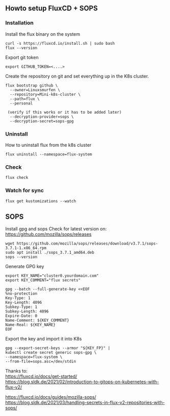 ## Howto setup FluxCD + SOPS

### Installation

Install the flux binary on the system
```
curl -s https://fluxcd.io/install.sh | sudo bash
flux --version
```

Export git token
```
export GITHUB_TOKEN=<....>
```

Create the repository on git and set everything up in the K8s cluster.
```
flux bootstrap github \
  --owner=Linuxsmurfen \
  --repository=Mini-k8s-cluster \
  --path=flux \
  --personal
 
 (verify if this works or it has to be added later)
  --decryption-provider=sops \
  --decryption-secret=sops-gpg
```


### Uninstall
How to uninstall flux from the k8s cluster
```
flux uninstall --namespace=flux-system
```
   
### Check
```
flux check
```


### Watch for sync 
```
flux get kustomizations --watch
```



## SOPS
Install gpg and sops
Check for latest version on: https://github.com/mozilla/sops/releases

```
wget https://github.com/mozilla/sops/releases/download/v3.7.1/sops-3.7.1-1.x86_64.rpm
sudo apt install ./sops_3.7.1_amd64.deb
sops --version
```

Generate GPG key
```
export KEY_NAME="cluster0.yourdomain.com"
export KEY_COMMENT="flux secrets"

gpg --batch --full-generate-key <<EOF
%no-protection
Key-Type: 1
Key-Length: 4096
Subkey-Type: 1
Subkey-Length: 4096
Expire-Date: 0
Name-Comment: ${KEY_COMMENT}
Name-Real: ${KEY_NAME}
EOF
```

Export the key and import it into K8s
```
gpg --export-secret-keys --armor "${KEY_FP}" |
kubectl create secret generic sops-gpg \
--namespace=flux-system \
--from-file=sops.asc=/dev/stdin
```



Thanks to:   
https://fluxcd.io/docs/get-started/   
https://blog.sldk.de/2021/02/introduction-to-gitops-on-kubernetes-with-flux-v2/  
   
https://fluxcd.io/docs/guides/mozilla-sops/   
https://blog.sldk.de/2021/03/handling-secrets-in-flux-v2-repositories-with-sops/  




